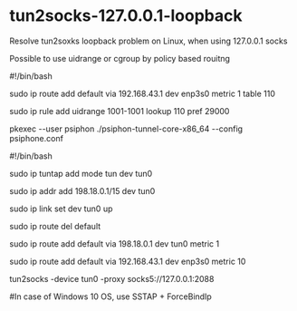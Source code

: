 # tun2socks-127.0.0.1-loopback
Resolve tun2soxks loopback problem on Linux, when using 127.0.0.1 socks

Possible to use uidrange or cgroup by policy based rouitng

#!/bin/bash

sudo ip route add default via 192.168.43.1 dev enp3s0 metric 1 table 110

sudo ip rule add uidrange 1001-1001 lookup 110 pref 29000

pkexec --user psiphon  ./psiphon-tunnel-core-x86_64  --config psiphone.conf

#!/bin/bash

sudo ip tuntap add mode tun dev tun0

sudo ip addr add 198.18.0.1/15 dev tun0

sudo ip link set dev tun0 up

sudo ip route del default

sudo ip route add default via 198.18.0.1 dev tun0 metric 1

sudo ip route add default via 192.168.43.1 dev enp3s0 metric 10

tun2socks -device tun0 -proxy socks5://127.0.0.1:2088

#In case of Windows 10 OS, use SSTAP + ForceBindIp

